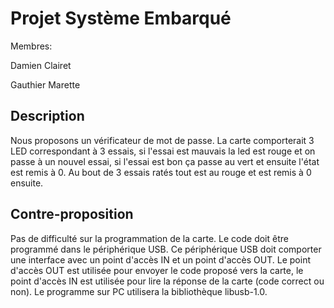 # Projet Système Embarqué

Membres:

Damien Clairet

Gauthier Marette

## Description

Nous proposons un vérificateur de mot de passe. La carte comporterait 3 LED correspondant à 3 essais, si l'essai est mauvais la led est rouge et on passe à un 
nouvel essai, si l'essai est bon ça passe au vert et ensuite l'état est remis à 0. Au bout de 3 essais ratés tout est au rouge et est remis à 0 ensuite.

## Contre-proposition

Pas de difficulté sur la programmation de la carte. Le code doit être programmé dans le périphérique USB. Ce périphérique USB doit comporter une interface 
avec un point d'accès IN et un point d'accès OUT. Le point d'accès OUT est utilisée pour envoyer le code proposé vers la carte, le point d'accès IN est 
utilisée pour lire la réponse de la carte (code correct ou non). Le programme sur PC utilisera la bibliothèque libusb-1.0.

